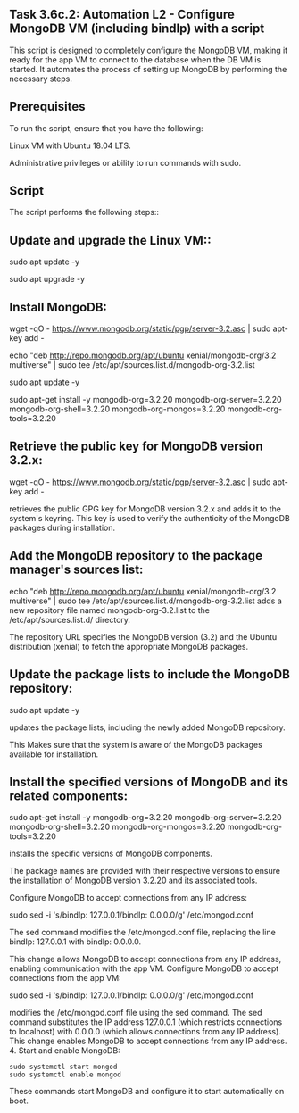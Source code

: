 ## Task 3.6c.2: Automation L2 - Configure MongoDB VM (including bindIp) with a script

This script is designed to completely configure the MongoDB VM, making it ready for the app VM to connect to the database when the DB VM is started. It automates the process of setting up MongoDB by performing the necessary steps.

## Prerequisites

To run the script, ensure that you have the following:

Linux VM with Ubuntu 18.04 LTS.

Administrative privileges or ability to run commands with sudo.

## Script

The script performs the following steps::

## Update and upgrade the Linux VM::

sudo apt update -y

sudo apt upgrade -y

## Install MongoDB:

wget -qO - https://www.mongodb.org/static/pgp/server-3.2.asc | sudo apt-key add -

echo "deb http://repo.mongodb.org/apt/ubuntu xenial/mongodb-org/3.2 multiverse" | sudo tee /etc/apt/sources.list.d/mongodb-org-3.2.list

sudo apt update -y

sudo apt-get install -y mongodb-org=3.2.20 mongodb-org-server=3.2.20 mongodb-org-shell=3.2.20 mongodb-org-mongos=3.2.20 mongodb-org-tools=3.2.20

## Retrieve the public key for MongoDB version 3.2.x:

wget -qO - https://www.mongodb.org/static/pgp/server-3.2.asc | sudo apt-key add - 

retrieves the public GPG key for MongoDB version 3.2.x and adds it to the system's keyring. This key is used to verify the authenticity of the MongoDB packages during installation. 

## Add the MongoDB repository to the package manager's sources list:

echo "deb http://repo.mongodb.org/apt/ubuntu xenial/mongodb-org/3.2 multiverse" | sudo tee /etc/apt/sources.list.d/mongodb-org-3.2.list 
adds a new repository file named mongodb-org-3.2.list to the /etc/apt/sources.list.d/ directory. 

The repository URL specifies the MongoDB version (3.2) and the Ubuntu distribution (xenial) to fetch the appropriate MongoDB packages.

## Update the package lists to include the MongoDB repository:

sudo apt update -y 

updates the package lists, including the newly added MongoDB repository. 

This Makes sure that the system is aware of the MongoDB packages available for installation. 

## Install the specified versions of MongoDB and its related components:

sudo apt-get install -y mongodb-org=3.2.20 mongodb-org-server=3.2.20 mongodb-org-shell=3.2.20 mongodb-org-mongos=3.2.20 mongodb-org-tools=3.2.20 

installs the specific versions of MongoDB components. 

The package names are provided with their respective versions to ensure the installation of MongoDB version 3.2.20 and its associated tools.

Configure MongoDB to accept connections from any IP address:

sudo sed -i 's/bindIp: 127.0.0.1/bindIp: 0.0.0.0/g' /etc/mongod.conf

The sed command modifies the /etc/mongod.conf file, replacing the line bindIp: 127.0.0.1 with bindIp: 0.0.0.0. 

This change allows MongoDB to accept connections from any IP address, enabling communication with the app VM. Configure MongoDB to accept connections from the app VM:

sudo sed -i 's/bindIp: 127.0.0.1/bindIp: 0.0.0.0/g' /etc/mongod.conf 

modifies the /etc/mongod.conf file using the sed command. The sed command substitutes the IP address 127.0.0.1 (which restricts connections to localhost) with 0.0.0.0 (which allows connections from any IP address). This change enables MongoDB to accept connections from any IP address. 4. Start and enable MongoDB:

```
sudo systemctl start mongod
sudo systemctl enable mongod
```
These commands start MongoDB and configure it to start automatically on boot.
